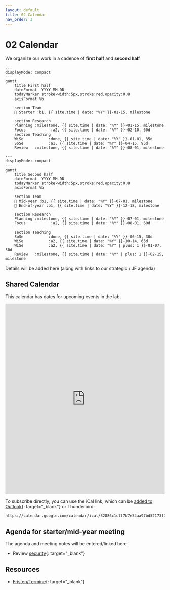 ```yaml
---
layout: default
title: 02 Calendar
nav_order: 3
---
```


# 02 Calendar

We organize our work in a cadence of **first half** and **second half**

```mermaid
---
displayMode: compact
---
gantt
    title First half
    dateFormat  YYYY-MM-DD
    todayMarker stroke-width:5px,stroke:red,opacity:0.8
    axisFormat %b

    section Team
    🚀 Starter :b1, {{ site.time | date: "%Y" }}-01-15, milestone

    section Research
    Planning :milestone, {{ site.time | date: "%Y" }}-01-15, milestone
    Focus           :a2, {{ site.time | date: "%Y" }}-02-10, 60d
    section Teaching
    WiSe           :done, {{ site.time | date: "%Y" }}-01-01, 35d
    SoSe           :a1, {{ site.time | date: "%Y" }}-04-15, 95d
    Review   :milestone, {{ site.time | date: "%Y" }}-08-01, milestone
```

```mermaid
---
displayMode: compact
---
gantt
    title Second half
    dateFormat  YYYY-MM-DD
    todayMarker stroke-width:5px,stroke:red,opacity:0.8
    axisFormat %b

    section Team
    🎯 Mid-year :b1, {{ site.time | date: "%Y" }}-07-01, milestone
    🎉 End-of-year :b1, {{ site.time | date: "%Y" }}-12-18, milestone

    section Research
    Planning :milestone, {{ site.time | date: "%Y" }}-07-01, milestone
    Focus           :a2, {{ site.time | date: "%Y" }}-08-01, 60d
    
    section Teaching
    SoSe           :done, {{ site.time | date: "%Y" }}-06-15, 30d
    WiSe           :a2, {{ site.time | date: "%Y" }}-10-14, 65d
    WiSe           :a2, {{ site.time | date: "%Y" | plus: 1 }}-01-07, 30d
    Review   :milestone, {{ site.time | date: "%Y" | plus: 1 }}-02-15, milestone
```

Details will be added here (along with links to our strategic / JF agenda)

## Shared Calendar

This calendar has dates for upcoming events in the lab.

<iframe src="https://calendar.google.com/calendar/embed?src=32886c1c7f7b7e54aa97bd52173f7c811f1b9b8e519318e3f1bbfde98f856100%40group.calendar.google.com&ctz=Europe%2FBerlin" style="border: 0" width="100%" height="600" frameborder="0" scrolling="no"></iframe>

To subscribe directly, you can use the iCal link, which can be [added to Outlook](https://support.microsoft.com/en-us/office/import-calendars-into-outlook-8e8364e1-400e-4c0f-a573-fe76b5a2d379){: target="_blank"} or Thunderbird:

```
https://calendar.google.com/calendar/ical/32886c1c7f7b7e54aa97bd52173f7c811f1b9b8e519318e3f1bbfde98f856100%40group.calendar.google.com/public/basic.ics
```

## Agenda for starter/mid-year meeting

The agenda and meeting notes will be entered/linked here

- Review [security](10-lab/10_processes/10.72.security.html){: target="_blank"}

## Resources

- [Fristen/Termine](https://www.uni-bamberg.de/studium/im-studium/studienorganisation/vorlesungszeiten/){: target="_blank"}

